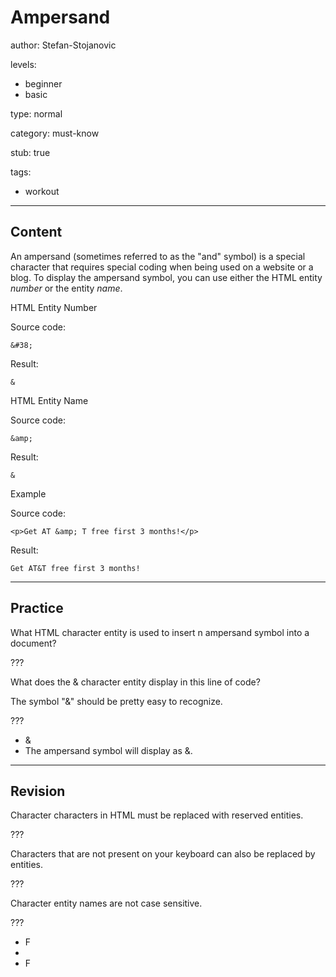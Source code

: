 # Ampersand
author: Stefan-Stojanovic

levels:
  - beginner
  - basic

type: normal

category: must-know

stub: true

tags:
  - workout


---
## Content


An ampersand (sometimes referred to as the "and" symbol)
is a special character that requires special coding
when being used on a website or a blog.
To display the ampersand symbol, you can use either the HTML entity *number* or the entity *name*.

HTML Entity Number

Source code:
```
&#38;
```
Result:
```
&
```

HTML Entity Name

Source code:
```
&amp;
```
Result:
```
&
```

Example

Source code:
```
<p>Get AT &amp; T free first 3 months!</p>
```
Result:
```
Get AT&T free first 3 months!
```
---
## Practice

What HTML character entity is used to insert n ampersand symbol into a document?

???

What does the &amp; character entity display in this line of code?
      <p>The symbol "&amp;" should be pretty easy to recognize.</p>

???

* &amp;
* The ampersand symbol will display as &.


---
## Revision

Character characters in HTML must be replaced with reserved entities.

???

Characters that are not present on your keyboard can also be replaced by entities.

???

Character entity names are not case sensitive.

???
* F
* 
* F

